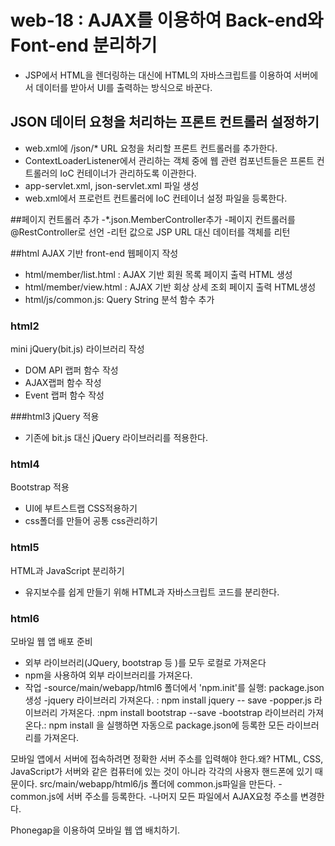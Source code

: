 # web-18 : AJAX를 이용하여 Back-end와 Font-end 분리하기
- JSP에서 HTML을 렌더링하는 대신에 HTML의 자바스크립트를 이용하여 서버에서 데이터를 받아서 UI를 출력하는 방식으로 바꾼다.

## JSON 데이터 요청을 처리하는 프론트 컨트롤러 설정하기
- web.xml에 /json/* URL 요청을 처리할 프론트 컨트롤러를 추가한다.
- ContextLoaderListener에서 관리하는 객체 중에 웹 관련 컴포넌트들은 
  프론트 컨트롤러의 IoC 컨테이너가 관리하도록 이관한다.
- app-servlet.xml, json-servlet.xml 파일 생성
- web.xml에서 프로런트 컨트롤러에 IoC 컨테이너 설정 파일을 등록한다. 

##페이지 컨트롤러 추가
-*.json.MemberController추가
-페이지 컨트롤러를  @RestController로 선언
-리턴 값으로 JSP URL 대신 데이터를 객체를 리턴

##html
AJAX 기반 front-end 웹페이지 작성
- html/member/list.html : AJAX 기반 회원 목록 페이지 출력 HTML 생성
- html/member/view.html : AJAX 기반 회상 상세 조회 페이지 출력 HTML생성
- html/js/common.js: Query String 분석 함수 추가

### html2
mini jQuery(bit.js) 라이브러리 작성
- DOM API 랩퍼 함수 작성
- AJAX랩퍼 함수 작성
- Event 랩퍼 함수 작성

###html3
jQuery 적용
- 기존에 bit.js 대신 jQuery 라이브러리를 적용한다.

### html4
Bootstrap 적용
- UI에 부트스트랩 CSS적용하기
- css폴더를 만들어 공통 css관리하기

### html5
HTML과 JavaScript 분리하기
- 유지보수를 쉽게 만들기 위해 HTML과 자바스크립트 코드를 분리한다.

### html6
모바일 웹 앱 배포 준비
- 외부 라이브러리(JQuery, bootstrap 등 )를 모두 로컬로 가져온다
- npm을 사용하여 외부 라이브러리를 가져온다.
- 작업 
    -source/main/webapp/html6 폴더에서 'npm.init'를 실행: package.json 생성
    -jquery 라이브러리 가져온다. : npm install jquery -- save
    -popper.js 라이브러리 가져온다. :npm install bootstrap --save
    -bootstrap 라이브러리 가져온다.: npm install 을 실행하면  자동으로 package.json에 등록한 
        모든 라이브러리를 가져온다.
    
 모바일 앱에서 서버에 접속하려면 정확한 서버 주소를 입력해야 한다.왜?
HTML, CSS, JavaScript가 서버와 같은 컴퓨터에 있는 것이 아니라 각각의 
사용자 핸드폰에 있기 때문이다.
src/main/webapp/html6/js 폴더에 common.js파일을 만든다.
-common.js에 서버 주소를 등록한다.
-나머지 모든 파일에서 AJAX요청 주소를 변경한다.

Phonegap을 이용하여 모바일 웹 앱 배치하기.
